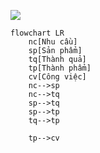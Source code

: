 ![](https://miro.medium.com/max/1200/1*pNf5d7h2c-N-BrbM8cVDIA.png) 

```mermaid
flowchart LR
	nc[Nhu cầu]
	sp[Sản phẩm]
	tq[Thành quả]
	tp[Thành phẩm]
    cv[Công việc]
	nc-->sp
	nc-->tq
	sp-->tq
	sp-->tp
	tq-->tp

	tp-->cv
```

